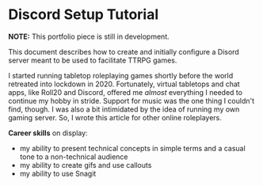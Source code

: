 # Discord Setup Tutorial

**NOTE:** This portfolio piece is still in development.

This document describes how to create and initially configure a Disord server meant to be used to facilitate TTRPG games.

I started running tabletop roleplaying games shortly before the world retreated into lockdown in 2020. Fortunately, virtual tabletops and chat apps, like Roll20 and Discord, offered me *almost* everything I needed to continue my hobby in stride. Support for music was the one thing I couldn't find, though. I was also a bit intimidated by the idea of running my own gaming server. So, I wrote this article for other online roleplayers.

**Career skills** on display:

- my ability to present technical concepts in simple terms and a casual tone to a non-technical audience
- my ability to create gifs and use callouts
- my ability to use Snagit
